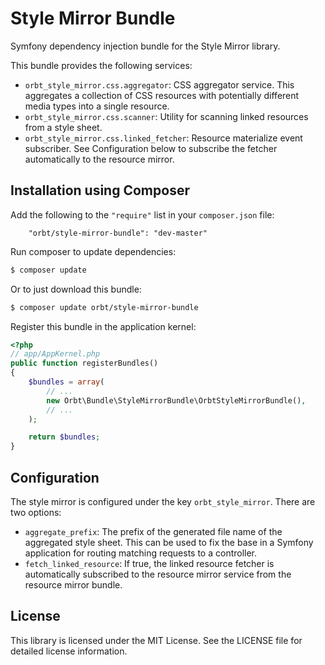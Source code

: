 Style Mirror Bundle
===================

Symfony dependency injection bundle for the Style Mirror library.

This bundle provides the following services:

* `orbt_style_mirror.css.aggregator`: CSS aggregator service. This aggregates a collection of CSS resources with
  potentially different media types into a single resource.
* `orbt_style_mirror.css.scanner`: Utility for scanning linked resources from a style sheet.
* `orbt_style_mirror.css.linked_fetcher`: Resource materialize event subscriber. See Configuration below to subscribe
  the fetcher automatically to the resource mirror.

Installation using Composer
---------------------------

Add the following to the `"require"` list in your `composer.json` file:

```
    "orbt/style-mirror-bundle": "dev-master"
```

Run composer to update dependencies:

```bash
$ composer update
```

Or to just download this bundle:

```bash
$ composer update orbt/style-mirror-bundle
```

Register this bundle in the application kernel:

```php
<?php
// app/AppKernel.php
public function registerBundles()
{
    $bundles = array(
        // ...
        new Orbt\Bundle\StyleMirrorBundle\OrbtStyleMirrorBundle(),
        // ...
    );

    return $bundles;
}
```

Configuration
-------------

The style mirror is configured under the key `orbt_style_mirror`. There are two options:

* `aggregate_prefix`: The prefix of the generated file name of the aggregated style sheet. This can be used to fix the
  base in a Symfony application for routing matching requests to a controller.
* `fetch_linked_resource`: If true, the linked resource fetcher is automatically subscribed to the resource mirror
  service from the resource mirror bundle.

License
-------

This library is licensed under the MIT License. See the LICENSE file for detailed license information.
